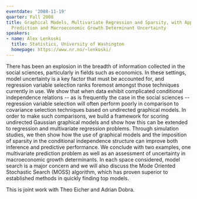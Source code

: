 ```yaml
---
eventdate: '2008-11-19'
quarter: Fall 2008
title: Graphical Models, Multivariate Regression and Sparsity, with Applications to
  Prediction and Macroeconomic Growth Determinant Uncertainty
speakers:
- name: Alex Lenkoski
  title: Statistics, University of Washington
  homepage: https://www.nr.no/~lenkoski/
---
```

There has been an explosion in the breadth of information collected in the social sciences, particularly in fields such as economics. In these settings, model uncertainty is a key factor that must be accounted for, and regression variable selection ranks foremost amongst those techniques currently in use. We show that when data exhibit complicated conditional independence relations -- as is frequently the case in the social sciences -- regression variable selection will often perform poorly in comparison to covariance selection techniques based on undirected graphical models. In order to make such comparisons, we build a framework for scoring undirected Gaussian graphical models and show how this can be extended to regression and multivariate regression problems. Through simulation studies, we then show how the use of graphical models and the imposition of sparsity in the conditional independence structure can improve both inference and predictive performance. We conclude with two examples, one multivariate prediction problem as well as an assessment of uncertainty in macroeconomic growth determinants. In each space considered, model search is a major concern and we will also discuss the Mode Oriented Stochastic Search (MOSS) algorithm, which has proven superior to established methods in quickly finding top models. 

This is joint work with Theo Eicher and Adrian Dobra.